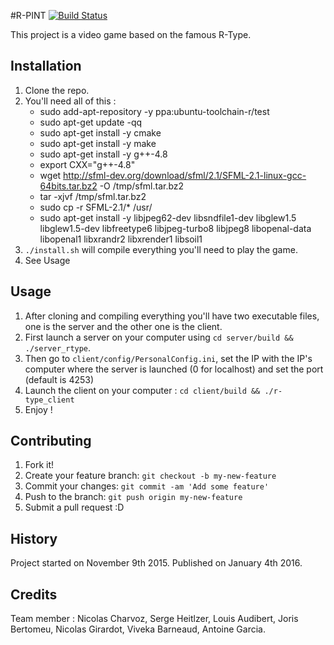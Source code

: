 #R-PINT [![Build Status](https://travis-ci.org/charvoa/rtype_cpp.svg?token=pSML9SHkZtFx2hRSmJ4q&branch=master)](https://travis-ci.org/charvoa/rtype_cpp)

This project is a video game based on the famous R-Type.

## Installation

1. Clone the repo.
2. You'll need all of this :
   - sudo add-apt-repository -y ppa:ubuntu-toolchain-r/test
   - sudo apt-get update -qq
   - sudo apt-get install -y cmake
   - sudo apt-get install -y make
   - sudo apt-get install -y g++-4.8
   - export CXX="g++-4.8"
   - wget http://sfml-dev.org/download/sfml/2.1/SFML-2.1-linux-gcc-64bits.tar.bz2 -O /tmp/sfml.tar.bz2
   - tar -xjvf /tmp/sfml.tar.bz2
   - sudo cp -r SFML-2.1/* /usr/
   - sudo apt-get install -y libjpeg62-dev libsndfile1-dev libglew1.5 libglew1.5-dev libfreetype6 libjpeg-turbo8 libjpeg8 libopenal-data libopenal1  libxrandr2 libxrender1 libsoil1
3. `./install.sh` will compile everything you'll need to play the game.
4. See Usage

## Usage

1. After cloning and compiling everything you'll have two executable files, one is the server and the other one is the client.
2. First launch a server on your computer using `cd server/build && ./server_rtype`.
3. Then go to `client/config/PersonalConfig.ini`, set the IP with the IP's computer where the server is launched (0 for localhost) and set the port (default is 4253)
4. Launch the client on your computer : `cd client/build && ./r-type_client`
5. Enjoy ! 

## Contributing

1. Fork it!
2. Create your feature branch: `git checkout -b my-new-feature`
3. Commit your changes: `git commit -am 'Add some feature'`
4. Push to the branch: `git push origin my-new-feature`
5. Submit a pull request :D

## History

Project started on November 9th 2015. Published on January 4th 2016.

## Credits

Team member : Nicolas Charvoz, Serge Heitlzer, Louis Audibert, Joris Bertomeu, Nicolas Girardot, Viveka Barneaud, Antoine Garcia.